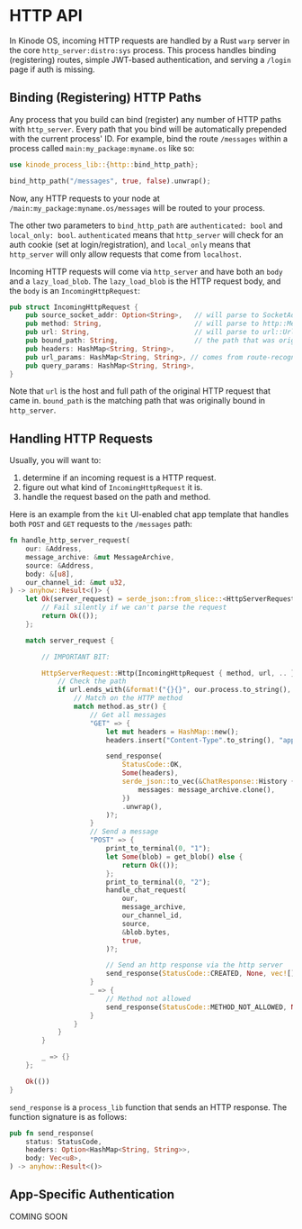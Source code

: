 # HTTP API

In Kinode OS, incoming HTTP requests are handled by a Rust `warp` server in the core `http_server:distro:sys` process.
This process handles binding (registering) routes, simple JWT-based authentication, and serving a `/login` page if auth is missing.

## Binding (Registering) HTTP Paths

Any process that you build can bind (register) any number of HTTP paths with `http_server`.
Every path that you bind will be automatically prepended with the current process' ID.
For example, bind the route `/messages` within a process called `main:my_package:myname.os` like so:

```rs
use kinode_process_lib::{http::bind_http_path};

bind_http_path("/messages", true, false).unwrap();
```

Now, any HTTP requests to your node at `/main:my_package:myname.os/messages` will be routed to your process.

The other two parameters to `bind_http_path` are `authenticated: bool` and `local_only: bool`.
`authenticated` means that `http_server` will check for an auth cookie (set at login/registration), and `local_only` means that `http_server` will only allow requests that come from `localhost`.

Incoming HTTP requests will come via `http_server` and have both an `body` and a `lazy_load_blob`.
The `lazy_load_blob` is the HTTP request body, and the `body` is an `IncomingHttpRequest`:

```rs
pub struct IncomingHttpRequest {
    pub source_socket_addr: Option<String>,   // will parse to SocketAddr
    pub method: String,                       // will parse to http::Method
    pub url: String,                          // will parse to url::Url
    pub bound_path: String,                   // the path that was originally bound
    pub headers: HashMap<String, String>,
    pub url_params: HashMap<String, String>, // comes from route-recognizer
    pub query_params: HashMap<String, String>,
}
```

Note that `url` is the host and full path of the original HTTP request that came in.
`bound_path` is the matching path that was originally bound in `http_server`.

## Handling HTTP Requests

Usually, you will want to:
1) determine if an incoming request is a HTTP request.
2) figure out what kind of `IncomingHttpRequest` it is.
3) handle the request based on the path and method.

Here is an example from the `kit` UI-enabled chat app template that handles both `POST` and `GET` requests to the `/messages` path:

```rs
fn handle_http_server_request(
    our: &Address,
    message_archive: &mut MessageArchive,
    source: &Address,
    body: &[u8],
    our_channel_id: &mut u32,
) -> anyhow::Result<()> {
    let Ok(server_request) = serde_json::from_slice::<HttpServerRequest>(body) else {
        // Fail silently if we can't parse the request
        return Ok(());
    };

    match server_request {

        // IMPORTANT BIT:

        HttpServerRequest::Http(IncomingHttpRequest { method, url, .. }) => {
            // Check the path
            if url.ends_with(&format!("{}{}", our.process.to_string(), "/messages")) {
                // Match on the HTTP method
                match method.as_str() {
                    // Get all messages
                    "GET" => {
                        let mut headers = HashMap::new();
                        headers.insert("Content-Type".to_string(), "application/json".to_string());

                        send_response(
                            StatusCode::OK,
                            Some(headers),
                            serde_json::to_vec(&ChatResponse::History {
                                messages: message_archive.clone(),
                            })
                            .unwrap(),
                        )?;
                    }
                    // Send a message
                    "POST" => {
                        print_to_terminal(0, "1");
                        let Some(blob) = get_blob() else {
                            return Ok(());
                        };
                        print_to_terminal(0, "2");
                        handle_chat_request(
                            our,
                            message_archive,
                            our_channel_id,
                            source,
                            &blob.bytes,
                            true,
                        )?;

                        // Send an http response via the http server
                        send_response(StatusCode::CREATED, None, vec![])?;
                    }
                    _ => {
                        // Method not allowed
                        send_response(StatusCode::METHOD_NOT_ALLOWED, None, vec![])?;
                    }
                }
            }
        }

        _ => {}
    };

    Ok(())
}
```

`send_response` is a `process_lib` function that sends an HTTP response. The function signature is as follows:

```rs
pub fn send_response(
    status: StatusCode,
    headers: Option<HashMap<String, String>>,
    body: Vec<u8>,
) -> anyhow::Result<()>
```

## App-Specific Authentication

COMING SOON
